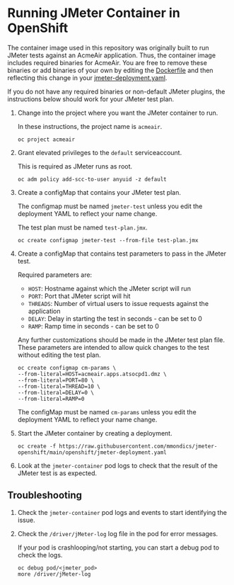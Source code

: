 # Running JMeter Container in OpenShift
The container image used in this repository was originally built to run JMeter tests against an AcmeAir application. Thus, the container image includes required binaries for AcmeAir. You are free to remove these binaries or add binaries of your own by editing the [Dockerfile](./Dockerfile) and then reflecting this change in your [jmeter-deployment.yaml](/openshift/jmeter-deployment.yaml).

If you do not have any required binaries or non-default JMeter plugins, the instructions below should work for your JMeter test plan.

1. Change into the project where you want the JMeter container to run.

    In these instructions, the project name is `acmeair`.

    ```text
    oc project acmeair
    ```

2. Grant elevated privileges to the `default` serviceaccount.

    This is required as JMeter runs as root.

    ```text
    oc adm policy add-scc-to-user anyuid -z default
    ```

3. Create a configMap that contains your JMeter test plan.

    The configmap must be named `jmeter-test` unless you edit the deployment YAML to reflect your name change.
    
    The test plan must be named `test-plan.jmx`.

    ```text
    oc create configmap jmeter-test --from-file test-plan.jmx
    ```

4. Create a configMap that contains test parameters to pass in the JMeter test.

    Required parameters are:

    - `HOST`: Hostname against which the JMeter script will run
    - `PORT`: Port that JMeter script will hit
    - `THREADS`: Number of virtual users to issue requests against the application
    - `DELAY`: Delay in starting the test in seconds - can be set to 0
    - `RAMP`: Ramp time in seconds - can be set to 0

    Any further customizations should be made in the JMeter test plan file. These parameters are intended to allow quick changes to the test without editing the test plan.

    ```test
    oc create configmap cm-params \
    --from-literal=HOST=acmeair.apps.atsocpd1.dmz \
    --from-literal=PORT=80 \
    --from-literal=THREAD=10 \
    --from-literal=DELAY=0 \
    --from-literal=RAMP=0
    ```

    The configMap must be named `cm-params` unless you edit the deployment YAML to reflect your name change.

5. Start the JMeter container by creating a deployment.

    ```text
    oc create -f https://raw.githubusercontent.com/mmondics/jmeter-openshift/main/openshift/jmeter-deployment.yaml
    ```

6. Look at the `jmeter-container` pod logs to check that the result of the JMeter test is as expected.

## Troubleshooting
1. Check the `jmeter-container` pod logs and events to start identifying the issue.

1. Check the `/driver/jMeter-log` log file in the pod for error messages.

    If your pod is crashlooping/not starting, you can start a debug pod to check the logs.

    ```text
    oc debug pod/<jmeter_pod>
    more /driver/jMeter-log
    ```